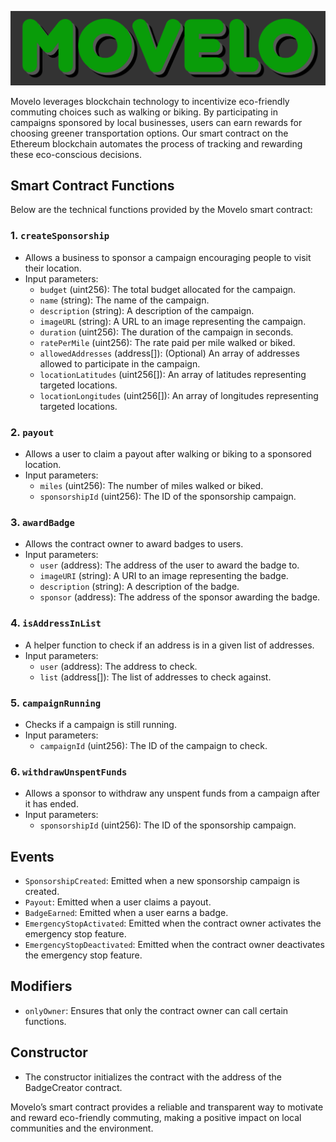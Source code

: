 ![](./branding/logo.png)

Movelo leverages blockchain technology to incentivize eco-friendly commuting choices such as walking or biking. By participating in campaigns sponsored by local businesses, users can earn rewards for choosing greener transportation options. Our smart contract on the Ethereum blockchain automates the process of tracking and rewarding these eco-conscious decisions.

## Smart Contract Functions

Below are the technical functions provided by the Movelo smart contract:

### 1. `createSponsorship`
- Allows a business to sponsor a campaign encouraging people to visit their location.
- Input parameters:
  - `budget` (uint256): The total budget allocated for the campaign.
  - `name` (string): The name of the campaign.
  - `description` (string): A description of the campaign.
  - `imageURL` (string): A URL to an image representing the campaign.
  - `duration` (uint256): The duration of the campaign in seconds.
  - `ratePerMile` (uint256): The rate paid per mile walked or biked.
  - `allowedAddresses` (address[]): (Optional) An array of addresses allowed to participate in the campaign.
  - `locationLatitudes` (uint256[]): An array of latitudes representing targeted locations.
  - `locationLongitudes` (uint256[]): An array of longitudes representing targeted locations.
  
### 2. `payout`
- Allows a user to claim a payout after walking or biking to a sponsored location.
- Input parameters:
  - `miles` (uint256): The number of miles walked or biked.
  - `sponsorshipId` (uint256): The ID of the sponsorship campaign.

### 3. `awardBadge`
- Allows the contract owner to award badges to users.
- Input parameters:
  - `user` (address): The address of the user to award the badge to.
  - `imageURI` (string): A URI to an image representing the badge.
  - `description` (string): A description of the badge.
  - `sponsor` (address): The address of the sponsor awarding the badge.

### 4. `isAddressInList`
- A helper function to check if an address is in a given list of addresses.
- Input parameters:
  - `user` (address): The address to check.
  - `list` (address[]): The list of addresses to check against.

### 5. `campaignRunning`
- Checks if a campaign is still running.
- Input parameters:
  - `campaignId` (uint256): The ID of the campaign to check.

### 6. `withdrawUnspentFunds`
- Allows a sponsor to withdraw any unspent funds from a campaign after it has ended.
- Input parameters:
  - `sponsorshipId` (uint256): The ID of the sponsorship campaign.

## Events

- `SponsorshipCreated`: Emitted when a new sponsorship campaign is created.
- `Payout`: Emitted when a user claims a payout.
- `BadgeEarned`: Emitted when a user earns a badge.
- `EmergencyStopActivated`: Emitted when the contract owner activates the emergency stop feature.
- `EmergencyStopDeactivated`: Emitted when the contract owner deactivates the emergency stop feature.

## Modifiers

- `onlyOwner`: Ensures that only the contract owner can call certain functions.

## Constructor

- The constructor initializes the contract with the address of the BadgeCreator contract.

Movelo’s smart contract provides a reliable and transparent way to motivate and reward eco-friendly commuting, making a positive impact on local communities and the environment.
